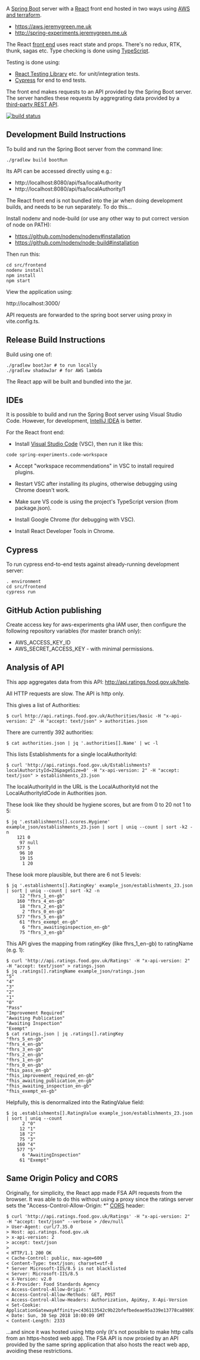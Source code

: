 A [Spring Boot](https://spring.io/projects/spring-boot) server with a [React](https://reactjs.org/) front end hosted in two ways using [AWS and terraform](https://github.com/jg210/aws-experiments).

* https://aws.jeremygreen.me.uk
* http://spring-experiments.jeremygreen.me.uk

The React [front end](src/frontend) uses react state and props. There's no redux, RTK, thunk, sagas etc. Type checking is done using [TypeScript](https://www.typescriptlang.org/).

Testing is done using:

* [React Testing Library]( https://testing-library.com/docs/react-testing-library/intro/) etc. for unit/integration tests.
* [Cypress](https://www.cypress.io/) for end to end tests.

The front end makes requests to an API provided by the Spring Boot server. The server handles these requests by aggregrating data provided by a [third-party REST API](http://api.ratings.food.gov.uk/help).

[![build status](https://github.com/jg210/spring-experiments/actions/workflows/checks.yml/badge.svg)](https://github.com/jg210/spring-experiments/actions/workflows/checks.yml)

## Development Build Instructions

To build and run the Spring Boot server from the command line:

```
./gradlew build bootRun
```

Its API can be accessed directly using e.g.:

* http://localhost:8080/api/fsa/localAuthority
* http://localhost:8080/api/fsa/localAuthority/1


The React front end is not bundled into the jar when doing development builds, and needs to be run separately. To do this...

Install nodenv and node-build (or use any other way to put correct version of node on PATH):

* https://github.com/nodenv/nodenv#installation
* https://github.com/nodenv/node-build#installation

Then run this:

```
cd src/frontend
nodenv install
npm install
npm start
```

View the application using:

http://localhost:3000/

API requests are forwarded to the spring boot server using proxy in vite.config.ts.

## Release Build Instructions

Build using one of:

```
./gradlew bootJar # to run locally
./gradlew shadowJar # for AWS lambda
```

The React app will be built and bundled into the jar.

## IDEs

It is possible to build and run the Spring Boot server using Visual Studio Code. However, for development, [IntelliJ IDEA](https://www.jetbrains.com/idea/) is better. 

For the React front end:

* Install [Visual Studio Code](https://code.visualstudio.com/) (VSC), then run it like this:

```
code spring-experiments.code-workspace
```

* Accept "workspace recommendations" in VSC to install required plugins.

* Restart VSC after installing its plugins, otherwise debugging using Chrome doesn't work.

* Make sure VS code is using the project's TypeScript version (from package.json).

* Install Google Chrome (for debugging with VSC).

* Install React Developer Tools in Chrome.

## Cypress

To run cypress end-to-end tests against already-running development server:

```
. environment
cd src/frontend
cypress run
```

## GitHub Action publishing

Create access key for aws-experiments gha IAM user, then configure the following repository variables (for master branch only):

* AWS_ACCESS_KEY_ID
* AWS_SECRET_ACCESS_KEY - with minimal permissions.

## Analysis of API

This app aggregates data from this API: http://api.ratings.food.gov.uk/help.

All HTTP requests are slow. The API is http only.

This gives a list of Authorities:

```
$ curl http://api.ratings.food.gov.uk/Authorities/basic -H "x-api-version: 2" -H "accept: text/json" > authorities.json
```

There are currently 392 authorities:

```
$ cat authorities.json | jq '.authorities[].Name' | wc -l
```

This lists Establishments for a single localAuthorityId:

```
$ curl 'http://api.ratings.food.gov.uk/Establishments?localAuthorityId=23&pageSize=0' -H "x-api-version: 2" -H "accept: text/json" > establishments_23.json
```

The localAuthorityId in the URL is the LocalAuthorityId not the LocalAuthorityIdCode in Authorities json.

These look like they should be hygiene scores, but are from 0 to 20 not 1 to 5:

```
$ jq '.establishments[].scores.Hygiene' example_json/establishments_23.json | sort | uniq --count | sort -k2 -n
    121 0
     97 null
    577 5
     96 10
     19 15
      1 20
```

These look more plausible, but there are 6 not 5 levels:

```
$ jq '.establishments[].RatingKey' example_json/establishments_23.json | sort | uniq --count | sort -k2 -n
     12 "fhrs_1_en-gb"
    160 "fhrs_4_en-gb"
     18 "fhrs_2_en-gb"
      2 "fhrs_0_en-gb"
    577 "fhrs_5_en-gb"
     61 "fhrs_exempt_en-gb"
      6 "fhrs_awaitinginspection_en-gb"
     75 "fhrs_3_en-gb"
```

This API gives the mapping from ratingKey (like fhrs_1_en-gb) to ratingName (e.g. 1):

```
$ curl 'http://api.ratings.food.gov.uk/Ratings' -H "x-api-version: 2" -H "accept: text/json" > ratings.json
$ jq .ratings[].ratingName example_json/ratings.json
"5"
"4"
"3"
"2"
"1"
"0"
"Pass"
"Improvement Required"
"Awaiting Publication"
"Awaiting Inspection"
"Exempt"
$ cat ratings.json | jq .ratings[].ratingKey
"fhrs_5_en-gb"
"fhrs_4_en-gb"
"fhrs_3_en-gb"
"fhrs_2_en-gb"
"fhrs_1_en-gb"
"fhrs_0_en-gb"
"fhis_pass_en-gb"
"fhis_improvement_required_en-gb"
"fhis_awaiting_publication_en-gb"
"fhis_awaiting_inspection_en-gb"
"fhis_exempt_en-gb"
```

Helpfully, this is denormalized into the RatingValue field:

```
$ jq .establishments[].RatingValue example_json/establishments_23.json | sort | uniq --count
      2 "0"
     12 "1"
     18 "2"
     75 "3"
    160 "4"
    577 "5"
      6 "AwaitingInspection"
     61 "Exempt"
```

## Same Origin Policy and CORS

Originally, for simplicity, the React app made FSA API requests from the browser. It was able to do this without using a proxy since the ratings server sets the "Access-Control-Allow-Origin: *" [CORS](https://en.wikipedia.org/wiki/Cross-origin_resource_sharing) header:

```
$ curl 'http://api.ratings.food.gov.uk/Ratings' -H "x-api-version: 2" -H "accept: text/json" --verbose > /dev/null 
> User-Agent: curl/7.35.0
> Host: api.ratings.food.gov.uk
> x-api-version: 2
> accept: text/json
> 
< HTTP/1.1 200 OK
< Cache-Control: public, max-age=600
< Content-Type: text/json; charset=utf-8
* Server Microsoft-IIS/8.5 is not blacklisted
< Server: Microsoft-IIS/8.5
< X-Version: v2.0
< X-Provider: Food Standards Agency
< Access-Control-Allow-Origin: *
< Access-Control-Allow-Methods: GET, POST
< Access-Control-Allow-Headers: Authorization, ApiKey, X-Api-Version
< Set-Cookie: ApplicationGatewayAffinity=c436113542c9b22bfefbedeae95a339e13778ca898918f178726c359d131e0a1;Path=/;Domain=api.ratings.food.gov.uk
< Date: Sun, 30 Sep 2018 10:00:09 GMT
< Content-Length: 2333
```

...and since it was hosted using http only (it's not possible to make http calls from an https-hosted web app). The FSA API is now proxied by an API provided by the same spring application that also hosts the react web app, avoiding these restrictions. 
